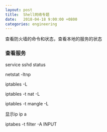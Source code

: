 ```yaml
---
layout: post
title:  Shell网络专题
date:   2018-04-18 9:00:00 +0800
categories: engineering
---
```

查看防火墙的命令和状态，查看本地的服务的状态

### 查看服务
service sshd status

netstat -ltnp

iptables -L

iptables -t nat -L

iptables -t mangle -L

显示ip
ip a

iptabes -t filter -A INPUT 
